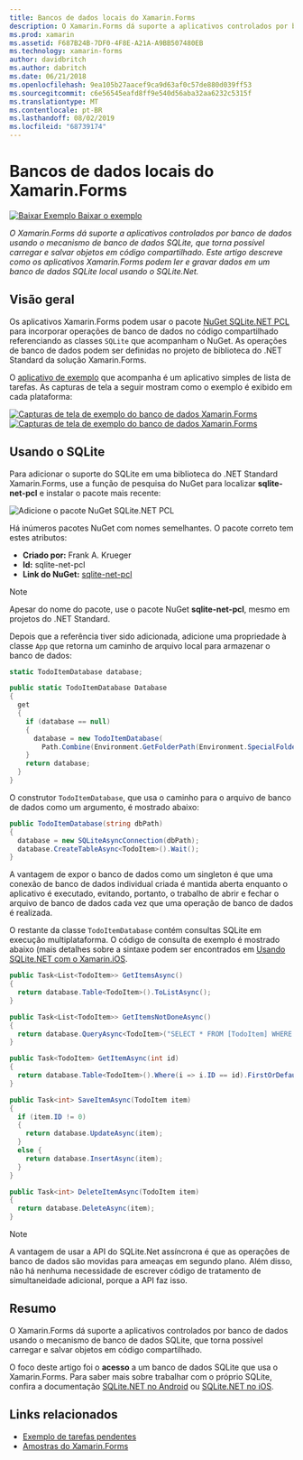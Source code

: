 ```yaml
---
title: Bancos de dados locais do Xamarin.Forms
description: O Xamarin.Forms dá suporte a aplicativos controlados por banco de dados usando o mecanismo de banco de dados SQLite, que torna possível carregar e salvar objetos em código compartilhado. Este artigo descreve como os aplicativos Xamarin.Forms podem ler e gravar dados em um banco de dados SQLite local usando o SQLite.Net.
ms.prod: xamarin
ms.assetid: F687B24B-7DF0-4F8E-A21A-A9BB507480EB
ms.technology: xamarin-forms
author: davidbritch
ms.author: dabritch
ms.date: 06/21/2018
ms.openlocfilehash: 9ea105b27aacef9ca9d63af0c57de880d039ff53
ms.sourcegitcommit: c6e56545eafd8ff9e540d56aba32aa6232c5315f
ms.translationtype: MT
ms.contentlocale: pt-BR
ms.lasthandoff: 08/02/2019
ms.locfileid: "68739174"
---
```

# <a name="xamarinforms-local-databases"></a>Bancos de dados locais do Xamarin.Forms

[![Baixar Exemplo](~/media/shared/download.png) Baixar o exemplo](https://docs.microsoft.com/samples/xamarin/xamarin-forms-samples/todo)

_O Xamarin.Forms dá suporte a aplicativos controlados por banco de dados usando o mecanismo de banco de dados SQLite, que torna possível carregar e salvar objetos em código compartilhado. Este artigo descreve como os aplicativos Xamarin.Forms podem ler e gravar dados em um banco de dados SQLite local usando o SQLite.Net._

## <a name="overview"></a>Visão geral

Os aplicativos Xamarin.Forms podem usar o pacote [NuGet SQLite.NET PCL](https://www.nuget.org/packages/sqlite-net-pcl/) para incorporar operações de banco de dados no código compartilhado referenciando as classes `SQLite` que acompanham o NuGet. As operações de banco de dados podem ser definidas no projeto de biblioteca do .NET Standard da solução Xamarin.Forms.

O [aplicativo de exemplo](https://docs.microsoft.com/samples/xamarin/xamarin-forms-samples/todo) que acompanha é um aplicativo simples de lista de tarefas. As capturas de tela a seguir mostram como o exemplo é exibido em cada plataforma:

[![Capturas de tela de exemplo do banco de dados Xamarin.Forms](databases-images/todo-list-sml.png "Capturas de tela da primeira página TodoList")](databases-images/todo-list.png#lightbox "Capturas de tela da primeira página TodoList")[![Capturas de tela de exemplo do banco de dados Xamarin.Forms](databases-images/todo-list-sml.png "Capturas de tela de exemplo do banco de dados Xamarin.Forms")](databases-images/todo-list.png#lightbox "Capturas de tela de exemplo do banco de dados Xamarin.Forms")

<a name="Using_SQLite_with_PCL" />

## <a name="using-sqlite"></a>Usando o SQLite

Para adicionar o suporte do SQLite em uma biblioteca do .NET Standard Xamarin.Forms, use a função de pesquisa do NuGet para localizar **sqlite-net-pcl** e instalar o pacote mais recente:

![Adicione o pacote NuGet SQLite.NET PCL](databases-images/vs2017-sqlite-pcl-nuget.png "Adicione o pacote NuGet SQLite.NET PCL")

Há inúmeros pacotes NuGet com nomes semelhantes. O pacote correto tem estes atributos:

- **Criado por:** Frank A. Krueger
- **Id:** sqlite-net-pcl
- **Link do NuGet:** [sqlite-net-pcl](https://www.nuget.org/packages/sqlite-net-pcl/)

> [!NOTE]
> Apesar do nome do pacote, use o pacote NuGet **sqlite-net-pcl**, mesmo em projetos do .NET Standard.

Depois que a referência tiver sido adicionada, adicione uma propriedade à classe `App` que retorna um caminho de arquivo local para armazenar o banco de dados:

```csharp
static TodoItemDatabase database;

public static TodoItemDatabase Database
{
  get
  {
    if (database == null)
    {
      database = new TodoItemDatabase(
        Path.Combine(Environment.GetFolderPath(Environment.SpecialFolder.LocalApplicationData), "TodoSQLite.db3"));
    }
    return database;
  }
}
```

O construtor `TodoItemDatabase`, que usa o caminho para o arquivo de banco de dados como um argumento, é mostrado abaixo:

```csharp
public TodoItemDatabase(string dbPath)
{
  database = new SQLiteAsyncConnection(dbPath);
  database.CreateTableAsync<TodoItem>().Wait();
}
```

A vantagem de expor o banco de dados como um singleton é que uma conexão de banco de dados individual criada é mantida aberta enquanto o aplicativo é executado, evitando, portanto, o trabalho de abrir e fechar o arquivo de banco de dados cada vez que uma operação de banco de dados é realizada.

O restante da classe `TodoItemDatabase` contém consultas SQLite em execução multiplataforma. O código de consulta de exemplo é mostrado abaixo (mais detalhes sobre a sintaxe podem ser encontrados em [Usando SQLite.NET com o Xamarin.iOS](~/ios/data-cloud/data/using-sqlite-orm.md).

```csharp
public Task<List<TodoItem>> GetItemsAsync()
{
  return database.Table<TodoItem>().ToListAsync();
}

public Task<List<TodoItem>> GetItemsNotDoneAsync()
{
  return database.QueryAsync<TodoItem>("SELECT * FROM [TodoItem] WHERE [Done] = 0");
}

public Task<TodoItem> GetItemAsync(int id)
{
  return database.Table<TodoItem>().Where(i => i.ID == id).FirstOrDefaultAsync();
}

public Task<int> SaveItemAsync(TodoItem item)
{
  if (item.ID != 0)
  {
    return database.UpdateAsync(item);
  }
  else {
    return database.InsertAsync(item);
  }
}

public Task<int> DeleteItemAsync(TodoItem item)
{
  return database.DeleteAsync(item);
}
```

> [!NOTE]
> A vantagem de usar a API do SQLite.Net assíncrona é que as operações de banco de dados são movidas para ameaças em segundo plano. Além disso, não há nenhuma necessidade de escrever código de tratamento de simultaneidade adicional, porque a API faz isso.

## <a name="summary"></a>Resumo

O Xamarin.Forms dá suporte a aplicativos controlados por banco de dados usando o mecanismo de banco de dados SQLite, que torna possível carregar e salvar objetos em código compartilhado.

O foco deste artigo foi o **acesso** a um banco de dados SQLite que usa o Xamarin.Forms. Para saber mais sobre trabalhar com o próprio SQLite, confira a documentação [SQLite.NET no Android](~/android/data-cloud/data-access/using-sqlite-orm.md) ou [SQLite.NET no iOS](~/ios/data-cloud/data/using-sqlite-orm.md).

## <a name="related-links"></a>Links relacionados

- [Exemplo de tarefas pendentes](https://docs.microsoft.com/samples/xamarin/xamarin-forms-samples/todo)
- [Amostras do Xamarin.Forms](https://docs.microsoft.com/samples/browse/?products=xamarin&term=Xamarin.Forms)

